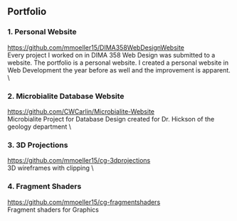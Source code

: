 ## Portfolio

### 1. Personal Website
   
https://github.com/mmoeller15/DIMA358WebDesignWebsite \
Every project I worked on in DIMA 358 Web Design was submitted to a website. The portfolio is a personal website. I created a personal website in Web Development the year before as well and the improvement is apparent. \

### 2. Microbialite Database Website 
https://github.com/CWCarlin/Microbialite-Website \
Microbialite Project for Database Design created for Dr. Hickson of the geology department \

### 3. 3D Projections
https://github.com/mmoeller15/cg-3dprojections \
   3D wireframes with clipping \
   
### 4. Fragment Shaders
https://github.com/mmoeller15/cg-fragmentshaders \
Fragment shaders for Graphics
